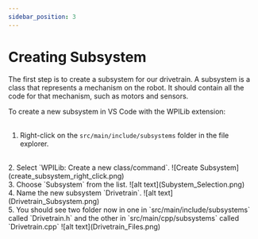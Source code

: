 ```yaml
---
sidebar_position: 3
---
```

# Creating Subsystem
The first step is to create a subsystem for our drivetrain. A subsystem is a class that represents a mechanism on the robot. It should contain all the code for that mechanism, such as motors and sensors.

To create a new subsystem in VS Code with the WPILib extension:  
<br />
1. Right-click on the `src/main/include/subsystems` folder in the file explorer.  
<br />
2. Select `WPILib: Create a new class/command`.  
  ![Create Subsystem](create_subsystem_right_click.png)  
<br />
3. Choose `Subsystem` from the list.  
  ![alt text](Subystem_Selection.png)  
<br />
4. Name the new subsystem `Drivetrain`.  
  ![alt text](Drivetrain_Subsystem.png)  
<br />
5. You should see two folder now in one in `src/main/include/subsystems` called `Drivetrain.h`  and the other in `src/main/cpp/subsystems` called `Drivetrain.cpp`  
  ![alt text](Drivetrain_Files.png)
<br />

